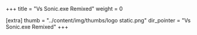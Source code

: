 +++
title = "Vs Sonic.exe Remixed"
weight = 0

[extra]
thumb = "../content/img/thumbs/logo static.png"
dir_pointer = "Vs Sonic.exe Remixed"
+++